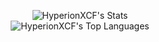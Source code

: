<div align="center">
  
  ![HyperionXCF's Stats](https://github-readme-stats.vercel.app/api?username=HyperionXCF&theme=dark&show_icons=true&hide_border=false&count_private=true)
  <br>
  ![HyperionXCF's Top Languages](https://github-readme-stats.vercel.app/api/top-langs/?username=HyperionXCF&theme=dark&show_icons=true&hide_border=false&layout=compact)

</div>
